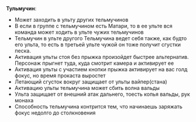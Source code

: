 **Тульмучин**:
- Может заходить в ульту других тельмучинов
- В если в группе с тельмучином есть Матари, то в ее ульте вся команда может ходить в ульте чужих тельмучинов
- Тельмучин в ульте другого Тельмучина ведет себя также, как будто его ульта, то есть в третьей ульте чужой он тоже получит сгустки песка.
- Активация ульты стоя без прыжка произойдет быстрее альтернатив. Персонаж прыгнет туда, куда смотрит камера и активирует ее
- Активация ульты с участием кнопки прыжка активирует на вас голд фокус, но время прокаста выростет
- Летающий сгусток вокруг защищает от ульты вайпер(стана)
- Активацию ульты тельмучина может сбить волна вальды
- Ульта защищает от внешний атак дальнего, тоесть копья вальды, рук монаха
- Способность тельмучина контрится тем, что начинаешь заряжать фокус недолго до столкновения